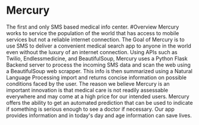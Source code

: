 # Mercury
The first and only SMS based medical info center.
#Overview
Mercury works to service the population of the world that has access to mobile services but not a reliable internet connection. The Goal of Mercury is to use SMS to deliver a convenient medical search app to anyone in the world even without the luxury of an internet connection. Using APIs such as Twilio, Endlessmedicine, and BeautifulSoup, Mercury uses a Python Flask Backend server to process the incoming SMS data and scan the web using a BeautifulSoup web scrapper. This info is then summarized using a Natural Language Processing import and returns concise information on possible conditions faced by the user. The reason we believe Mercury is an important innovation is that medical care is not readily assessable everywhere and may come at a high price for our intended users. Mercury offers the ability to get an automated prediction that can be used to indicate if something is serious enough to see a doctor if necessary. Our app provides information and in today's day and age information can save lives.

